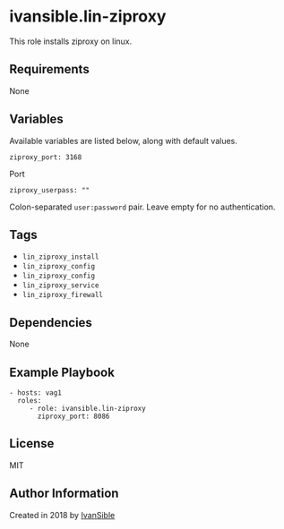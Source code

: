 # ivansible.lin-ziproxy
This role installs ziproxy on linux.


## Requirements

None


## Variables

Available variables are listed below, along with default values.

    ziproxy_port: 3168
Port

    ziproxy_userpass: ""
Colon-separated `user:password` pair. Leave empty for no authentication.


## Tags

- `lin_ziproxy_install`
- `lin_ziproxy_config`
- `lin_ziproxy_config`
- `lin_ziproxy_service`
- `lin_ziproxy_firewall`


## Dependencies

None


## Example Playbook

    - hosts: vag1
      roles:
         - role: ivansible.lin-ziproxy
           ziproxy_port: 8086


## License

MIT

## Author Information

Created in 2018 by [IvanSible](https://github.com/ivansible)
